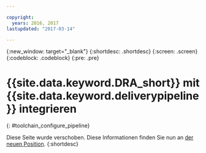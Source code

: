 ```yaml
---

copyright:
  years: 2016, 2017
lastupdated: "2017-03-14"

---
```


{:new_window: target="_blank"}
{:shortdesc: .shortdesc}
{:screen: .screen}
{:codeblock: .codeblock}
{:pre: .pre}

# {{site.data.keyword.DRA_short}} mit {{site.data.keyword.deliverypipeline}} integrieren
{: #toolchain_configure_pipeline}

Diese Seite wurde verschoben. Diese Informationen finden Sie nun an [der neuen Position](/docs/services/DevOpsInsights/insights_risk.html#configuration).
{:shortdesc}

